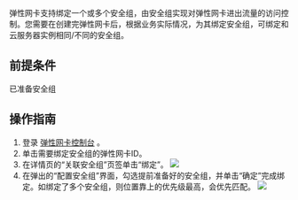 弹性网卡支持绑定一个或多个安全组，由安全组实现对弹性网卡进出流量的访问控制。您需要在创建完弹性网卡后，根据业务实际情况，为其绑定安全组，可绑定和云服务器实例相同/不同的安全组。


## 前提条件
已准备安全组

## 操作指南
1. 登录 [弹性网卡控制台](https://console.cloud.tencent.com/vpc/eni?rid=1) 。
2. 单击需要绑定安全组的弹性网卡ID。
3. 在详情页的“关联安全组”页签单击“绑定”。
    ![](https://qcloudimg.tencent-cloud.cn/raw/d39ef621a8372d22093d72abeba43d85.png)
4. 在弹出的“配置安全组”界面，勾选提前准备好的安全组，并单击“确定”完成绑定。如绑定了多个安全组，则位置靠上的优先级最高，会优先匹配。
![](https://qcloudimg.tencent-cloud.cn/raw/a25ef148a74d30790212380b60c72134.png)


